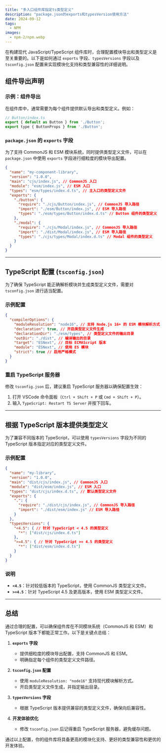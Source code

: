 ```yaml
---
title: "多入口组件库指定ts类型定义"
description: "package.json的exports和typesVersion使用方法"
date: 2024-09-12
tags:
  - NPM
images:
  - npm-2/npm.webp
---
```


在构建现代 JavaScript/TypeScript 组件库时，合理配置模块导出和类型定义是至关重要的。以下是如何通过 `exports` 字段、`typesVersions` 字段以及 `tsconfig.json` 配置来实现模块化支持和类型兼容性的详细说明。

## 组件导出声明

### 示例：组件导出
在组件库中，通常需要为每个组件提供默认导出和类型定义。例如：

```javascript
// Button/index.ts
export { default as Button } from './Button';
export type { ButtonProps } from './Button';
```

### `package.json` 的 `exports` 字段
为了支持 CommonJS 和 ESM 模块系统，同时提供类型定义文件，可以在 `package.json` 中使用 `exports` 字段进行细粒度的模块导出配置。

```json
{
  "name": "my-component-library",
  "version": "1.0.0",
  "main": "cjs/index.js", // CommonJS 入口
  "module": "esm/index.js", // ESM 入口
  "types": "esm/types/index.d.ts", // 主入口的类型定义文件
  "exports": {
    "./button": {
      "require": "./cjs/Button/index.js", // CommonJS 导入路径
      "import": "./esm/Button/index.js", // ESM 导入路径
      "types": "./esm/types/Button/index.d.ts" // Button 组件的类型定义
    },
    "./modal": {
      "require": "./cjs/Modal/index.js", // CommonJS 导入路径
      "import": "./dist/Modal/index.js", // ESM 导入路径
      "types": "./cjs/types/Modal/index.d.ts" // Modal 组件的类型定义
    }
  }
}
```

---

## TypeScript 配置 (`tsconfig.json`)

为了确保 TypeScript 能正确解析模块并生成类型定义文件，需要对 `tsconfig.json` 进行适当配置。

### 示例配置
```json
{
  "compilerOptions": {
    "moduleResolution": "node16", // 支持 Node.js 16+ 的 ESM 模块解析方式
    "declaration": true, // 开启类型定义文件生成
    "declarationDir": "./esm/types", // 类型定义文件的输出目录
    "outDir": "./dist", // 编译输出的目录
    "target": "ESNext", // 目标 ECMAScript 版本
    "module": "ESNext", // 使用 ES 模块
    "strict": true // 启用严格模式
  }
}
```

### 重启 TypeScript 服务器
修改 `tsconfig.json` 后，建议重启 TypeScript 服务器以确保配置生效：
1. 打开 VSCode 命令面板（`Ctrl + Shift + P` 或 `Cmd + Shift + P`）。
2. 输入 `TypeScript: Restart TS Server` 并按下回车。

---

## 根据 TypeScript 版本提供类型定义

为了兼容不同版本的 TypeScript，可以使用 `typesVersions` 字段为不同的 TypeScript 版本指定对应的类型定义文件。

### 示例配置
```json
{
  "name": "my-library",
  "version": "1.0.0",
  "main": "dist/cjs/index.js", // CommonJS 入口
  "module": "dist/esm/index.js", // ESM 入口
  "types": "dist/cjs/index.d.ts", // 默认类型定义文件
  "exports": {
    ".": {
      "require": "./dist/cjs/index.js", // CommonJS 导入路径
      "import": "./dist/esm/index.js" // ESM 导入路径
    }
  },
  "typesVersions": {
    "<4.5": { // 针对 TypeScript < 4.5 的类型定义
      "*": ["dist/cjs/index.d.ts"]
    },
    ">=4.5": { // 针对 TypeScript >= 4.5 的类型定义
      "*": ["dist/esm/index.d.ts"]
    }
  }
}
```

### 说明
- **`<4.5`**：针对较低版本的 TypeScript，使用 CommonJS 类型定义文件。
- **`>=4.5`**：针对 TypeScript 4.5 及更高版本，使用 ESM 类型定义文件。

---

## 总结

通过合理的配置，可以确保组件库在不同模块系统（CommonJS 和 ESM）和 TypeScript 版本下都能正常工作。以下是关键点总结：

1. **`exports` 字段**  
   - 提供细粒度的模块导出配置，支持 CommonJS 和 ESM。
   - 明确指定每个组件的类型定义文件路径。

2. **`tsconfig.json` 配置**  
   - 使用 `moduleResolution: "node16"` 支持现代模块解析方式。
   - 开启类型定义文件生成，并指定输出目录。

3. **`typesVersions` 字段**  
   - 根据 TypeScript 版本提供兼容的类型定义文件，确保向后兼容性。

4. **开发体验优化**  
   - 修改 `tsconfig.json` 后记得重启 TypeScript 服务器，避免缓存问题。

通过以上配置，你的组件库将具备更高的模块化支持、更好的类型兼容性和更优的开发体验。